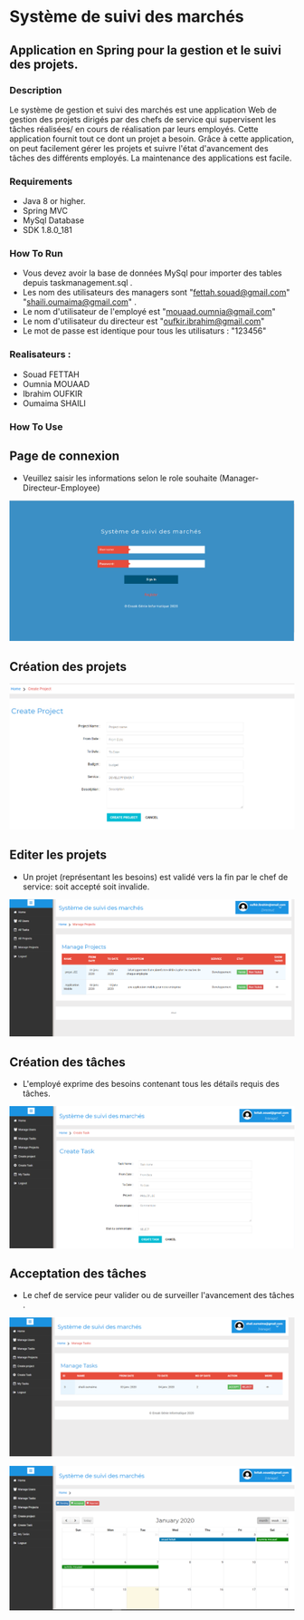 # Système de suivi des marchés
## Application en Spring pour la gestion et le suivi des projets.

### Description
Le système de gestion et suivi des marchés est une application Web de gestion des projets dirigés par des chefs de service qui supervisent les tâches réalisées/ en cours de réalisation par leurs employés. Cette application fournit tout ce dont un projet a besoin. Grâce à cette application, on peut facilement gérer les projets et suivre l'état d'avancement des tâches des différents employés. La maintenance des applications est facile.
### Requirements
* Java 8 or higher.
* Spring MVC
* MySql Database
* SDK 1.8.0_181

### How To Run
* Vous devez avoir la base de données MySql pour importer des tables depuis taskmanagement.sql .
* Les nom des utilisateurs des managers sont "fettah.souad@gmail.com" "shaili.oumaima@gmail.com" .
* Le nom d'utilisateur de l'employé est "mouaad.oumnia@gmail.com"
* Le nom d'utilisateur du directeur est "oufkir.ibrahim@gmail.com"
* Le mot de passe est identique pour tous les utilisaturs : "123456"

### Realisateurs :
* Souad FETTAH
* Oumnia MOUAAD
* Ibrahim OUFKIR
* Oumaima SHAILI

### How To Use


## Page de connexion
   - Veuillez saisir les informations selon le role souhaite (Manager-Directeur-Employee)
   
   ![Image description](https://github.com/brahimoufkir/Systeme-de-suivi/blob/master/images/accueil.PNG)
  
   
 ## Création des projets
 
   ![Image description](https://github.com/brahimoufkir/Systeme-de-suivi/blob/master/images/createprojects.PNG)

## Editer les projets
   - Un projet (représentant les besoins) est validé vers la fin par le chef de service: soit accepté soit invalide.
   
   ![Image description](https://github.com/brahimoufkir/Systeme-de-suivi/blob/master/images/allprojectsDirecteur.PNG)
   
  ## Création des tâches
   - L'employé exprime des besoins contenant tous les détails requis des tâches.
 
   ![Image description](https://github.com/brahimoufkir/Systeme-de-suivi/blob/master/images/createtask.PNG)
   
  ## Acceptation des tâches
   - Le chef de service peur valider ou de surveiller l'avancement des tâches .
 
   ![Image description](https://github.com/brahimoufkir/Systeme-de-suivi/blob/master/images/managetask.PNG)
   
   
   ![Image description](https://github.com/brahimoufkir/Systeme-de-suivi/blob/master/images/homeManager.PNG)
   
